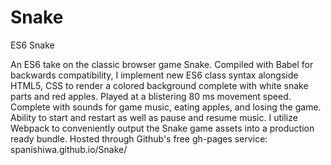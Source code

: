 # Snake
ES6 Snake

An ES6 take on the classic browser game Snake. Compiled with Babel for backwards compatibility, I implement new ES6 class syntax alongside HTML5, CSS to render a colored background complete with white snake parts and red apples. Played at a blistering 80 ms movement speed. Complete with sounds for game music, eating apples, and losing the game. Ability to start and restart as well as pause and resume music. I utilize Webpack to conveniently output the Snake game assets into a production ready bundle. Hosted through Github's free gh-pages service: spanishiwa.github.io/Snake/
